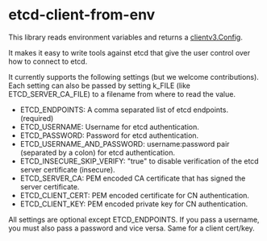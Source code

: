 # etcd-client-from-env

This library reads environment variables and returns a [clientv3.Config](https://pkg.go.dev/go.etcd.io/etcd/client/v3#Config).

It makes it easy to write tools against etcd that give the user control over how to connect to etcd.

It currently supports the following settings (but we welcome contributions). Each setting can also be passed by setting k_FILE (like ETCD_SERVER_CA_FILE) to a filename from where to read the value.

- ETCD_ENDPOINTS: A comma separated list of etcd endpoints. (required)
- ETCD_USERNAME: Username for etcd authentication.
- ETCD_PASSWORD: Password for etcd authentication.
- ETCD_USERNAME_AND_PASSWORD: username:password pair (separated by a colon) for etcd authentication.
- ETCD_INSECURE_SKIP_VERIFY: "true" to disable verification of the etcd server certificate (insecure).
- ETCD_SERVER_CA: PEM encoded CA certificate that has signed the server certificate.
- ETCD_CLIENT_CERT: PEM encoded certificate for CN authentication.
- ETCD_CLIENT_KEY: PEM encoded private key for CN authentication.

All settings are optional except ETCD_ENDPOINTS. If you pass a username, you must also pass a password and vice versa. Same for a client cert/key.
